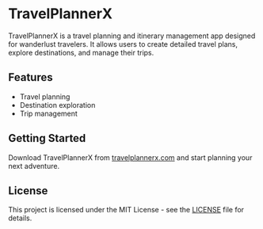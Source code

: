 # TravelPlannerX

TravelPlannerX is a travel planning and itinerary management app designed for wanderlust travelers. It allows users to create detailed travel plans, explore destinations, and manage their trips.

## Features
- Travel planning
- Destination exploration
- Trip management

## Getting Started
Download TravelPlannerX from [travelplannerx.com](https://travelplannerx.com) and start planning your next adventure.

## License
This project is licensed under the MIT License - see the [LICENSE](LICENSE) file for details.
